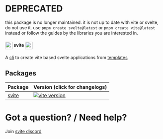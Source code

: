 # DEPRECATED

this package is no longer maintained. it is not up to date with vite or svelte, do not use it. use `pnpm create svelte@latest` or `pnpm create vite@latest` instead or follow the guides by the libraries you are interested in.

<h4><img width=24 alt="svite-logo" src="resources/svite-logo.svg" style="vertical-align: middle">&nbsp;svite&nbsp;<img width=24 alt="svite-logo" src="resources/svite-logo.svg" style="vertical-align: middle"></h4>

A [cli](packages/svite/README.md) to create vite based svelte applications from [templates](packages/templates)


## Packages

| Package                 | Version (click for changelogs)                                                                   |
| ----------------------- | ------------------------------------------------------------------------------------------------ |
| [svite](packages/svite) | [![vite version](https://img.shields.io/npm/v/svite.svg?label=%20)](packages/svite/CHANGELOG.md) |

# Got a question? / Need help?

Join [svite discord](https://discord.gg/nzgMZJD)
